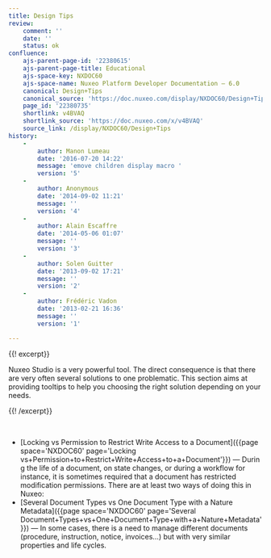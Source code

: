 ```yaml
---
title: Design Tips
review:
    comment: ''
    date: ''
    status: ok
confluence:
    ajs-parent-page-id: '22380615'
    ajs-parent-page-title: Educational
    ajs-space-key: NXDOC60
    ajs-space-name: Nuxeo Platform Developer Documentation — 6.0
    canonical: Design+Tips
    canonical_source: 'https://doc.nuxeo.com/display/NXDOC60/Design+Tips'
    page_id: '22380735'
    shortlink: v4BVAQ
    shortlink_source: 'https://doc.nuxeo.com/x/v4BVAQ'
    source_link: /display/NXDOC60/Design+Tips
history:
    - 
        author: Manon Lumeau
        date: '2016-07-20 14:22'
        message: 'emove children display macro '
        version: '5'
    - 
        author: Anonymous
        date: '2014-09-02 11:21'
        message: ''
        version: '4'
    - 
        author: Alain Escaffre
        date: '2014-05-06 01:07'
        message: ''
        version: '3'
    - 
        author: Solen Guitter
        date: '2013-09-02 17:21'
        message: ''
        version: '2'
    - 
        author: Frédéric Vadon
        date: '2013-02-21 16:36'
        message: ''
        version: '1'

---
```

{{! excerpt}}

Nuxeo Studio is a very powerful tool. The direct consequence is that there are very often several solutions to one problematic. This section aims at providing tooltips to help you choosing the right solution depending on your needs.

{{! /excerpt}}

&nbsp;

*   [Locking vs Permission to Restrict Write Access to a Document]({{page space='NXDOC60' page='Locking vs+Permission+to+Restrict+Write+Access+to+a+Document'}})&nbsp;&mdash;&nbsp;<span class="smalltext">During the life of a document, on state changes, or during a workflow for instance, it is sometimes required that a document has restricted modification permissions. There are at least two ways of doing this in Nuxeo:</span>
*   [Several Document Types vs One Document Type with a Nature Metadata]({{page space='NXDOC60' page='Several Document+Types+vs+One+Document+Type+with+a+Nature+Metadata'}})&nbsp;&mdash;&nbsp;<span class="smalltext">In some cases, there is a need to manage different documents (procedure, instruction, notice, invoices...) but with very similar properties and life cycles.</span>